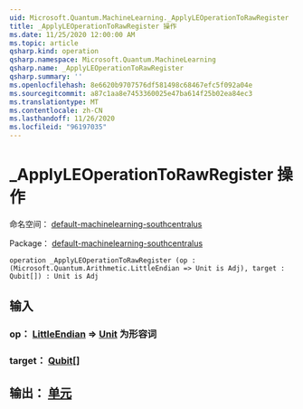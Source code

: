 ```yaml
---
uid: Microsoft.Quantum.MachineLearning._ApplyLEOperationToRawRegister
title: _ApplyLEOperationToRawRegister 操作
ms.date: 11/25/2020 12:00:00 AM
ms.topic: article
qsharp.kind: operation
qsharp.namespace: Microsoft.Quantum.MachineLearning
qsharp.name: _ApplyLEOperationToRawRegister
qsharp.summary: ''
ms.openlocfilehash: 8e6620b9707576df581498c68467efc5f092a04e
ms.sourcegitcommit: a87c1aa8e7453360025e47ba614f25b02ea84ec3
ms.translationtype: MT
ms.contentlocale: zh-CN
ms.lasthandoff: 11/26/2020
ms.locfileid: "96197035"
---
```

# <a name="_applyleoperationtorawregister-operation"></a>_ApplyLEOperationToRawRegister 操作

命名空间： [default-machinelearning-southcentralus](xref:Microsoft.Quantum.MachineLearning)

Package： [default-machinelearning-southcentralus](https://nuget.org/packages/Microsoft.Quantum.MachineLearning)




```qsharp
operation _ApplyLEOperationToRawRegister (op : (Microsoft.Quantum.Arithmetic.LittleEndian => Unit is Adj), target : Qubit[]) : Unit is Adj
```


## <a name="input"></a>输入

### <a name="op--littleendian--unit--is-adj"></a>op： [LittleEndian](xref:Microsoft.Quantum.Arithmetic.LittleEndian) => [Unit](xref:microsoft.quantum.lang-ref.unit)  为形容词




### <a name="target--qubit"></a>target： [Qubit](xref:microsoft.quantum.lang-ref.qubit)[]





## <a name="output--unit"></a>输出： [单元](xref:microsoft.quantum.lang-ref.unit)

